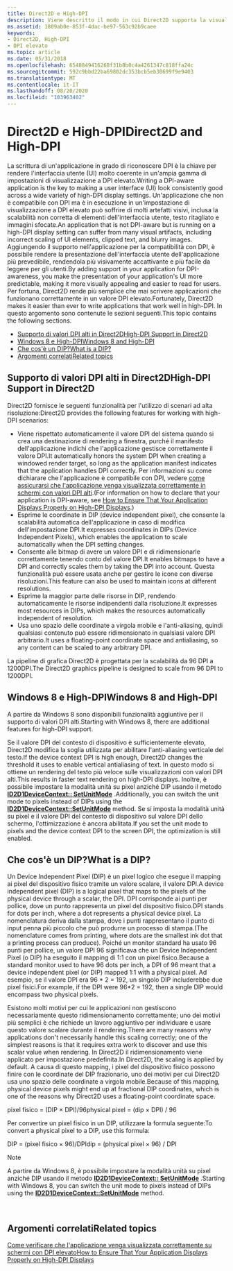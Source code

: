 ```yaml
---
title: Direct2D e High-DPI
description: Viene descritto il modo in cui Direct2D supporta la visualizzazione a DPI elevato.
ms.assetid: 1809ab0e-853f-4dac-be97-563c92b9caee
keywords:
- Direct2D, High-DPI
- DPI elevato
ms.topic: article
ms.date: 05/31/2018
ms.openlocfilehash: 6548849416268f31b8b0c4a4261347c818ffa24c
ms.sourcegitcommit: 592c9bbd22ba69802dc353bcb5eb30699f9e9403
ms.translationtype: MT
ms.contentlocale: it-IT
ms.lasthandoff: 08/20/2020
ms.locfileid: "103963402"
---
```

# <a name="direct2d-and-high-dpi"></a><span data-ttu-id="d10c6-105">Direct2D e High-DPI</span><span class="sxs-lookup"><span data-stu-id="d10c6-105">Direct2D and High-DPI</span></span>

<span data-ttu-id="d10c6-106">La scrittura di un'applicazione in grado di riconoscere DPI è la chiave per rendere l'interfaccia utente (UI) molto coerente in un'ampia gamma di impostazioni di visualizzazione a DPI elevato.</span><span class="sxs-lookup"><span data-stu-id="d10c6-106">Writing a DPI-aware application is the key to making a user interface (UI) look consistently good across a wide variety of high-DPI display settings.</span></span> <span data-ttu-id="d10c6-107">Un'applicazione che non è compatibile con DPI ma è in esecuzione in un'impostazione di visualizzazione a DPI elevato può soffrire di molti artefatti visivi, inclusa la scalabilità non corretta di elementi dell'interfaccia utente, testo ritagliato e immagini sfocate.</span><span class="sxs-lookup"><span data-stu-id="d10c6-107">An application that is not DPI-aware but is running on a high-DPI display setting can suffer from many visual artifacts, including incorrect scaling of UI elements, clipped text, and blurry images.</span></span> <span data-ttu-id="d10c6-108">Aggiungendo il supporto nell'applicazione per la compatibilità con DPI, è possibile rendere la presentazione dell'interfaccia utente dell'applicazione più prevedibile, rendendola più visivamente accattivante e più facile da leggere per gli utenti.</span><span class="sxs-lookup"><span data-stu-id="d10c6-108">By adding support in your application for DPI-awareness, you make the presentation of your application's UI more predictable, making it more visually appealing and easier to read for users.</span></span> <span data-ttu-id="d10c6-109">Per fortuna, Direct2D rende più semplice che mai scrivere applicazioni che funzionano correttamente in un valore DPI elevato.</span><span class="sxs-lookup"><span data-stu-id="d10c6-109">Fortunately, Direct2D makes it easier than ever to write applications that work well in high-DPI.</span></span> <span data-ttu-id="d10c6-110">In questo argomento sono contenute le sezioni seguenti.</span><span class="sxs-lookup"><span data-stu-id="d10c6-110">This topic contains the following sections.</span></span>

-   [<span data-ttu-id="d10c6-111">Supporto di valori DPI alti in Direct2D</span><span class="sxs-lookup"><span data-stu-id="d10c6-111">High-DPI Support in Direct2D</span></span>](#high-dpi-support-in-direct2d)
-   [<span data-ttu-id="d10c6-112">Windows 8 e High-DPI</span><span class="sxs-lookup"><span data-stu-id="d10c6-112">Windows 8 and High-DPI</span></span>](#windows-8-and-high-dpi)
-   [<span data-ttu-id="d10c6-113">Che cos'è un DIP?</span><span class="sxs-lookup"><span data-stu-id="d10c6-113">What is a DIP?</span></span>](#what-is-a-dip)
-   [<span data-ttu-id="d10c6-114">Argomenti correlati</span><span class="sxs-lookup"><span data-stu-id="d10c6-114">Related topics</span></span>](#related-topics)

## <a name="high-dpi-support-in-direct2d"></a><span data-ttu-id="d10c6-115">Supporto di valori DPI alti in Direct2D</span><span class="sxs-lookup"><span data-stu-id="d10c6-115">High-DPI Support in Direct2D</span></span>

<span data-ttu-id="d10c6-116">Direct2D fornisce le seguenti funzionalità per l'utilizzo di scenari ad alta risoluzione:</span><span class="sxs-lookup"><span data-stu-id="d10c6-116">Direct2D provides the following features for working with high-DPI scenarios:</span></span>

-   <span data-ttu-id="d10c6-117">Viene rispettato automaticamente il valore DPI del sistema quando si crea una destinazione di rendering a finestra, purché il manifesto dell'applicazione indichi che l'applicazione gestisce correttamente il valore DPI.</span><span class="sxs-lookup"><span data-stu-id="d10c6-117">It automatically honors the system DPI when creating a windowed render target, so long as the application manifest indicates that the application handles DPI correctly.</span></span> <span data-ttu-id="d10c6-118">Per informazioni su come dichiarare che l'applicazione è compatibile con DPI, vedere [come assicurarsi che l'applicazione venga visualizzata correttamente in schermi con valori DPI alti](how-to--size-a-window-properly-for-high-dpi-displays.md).</span><span class="sxs-lookup"><span data-stu-id="d10c6-118">(For information on how to declare that your application is DPI-aware, see [How to Ensure That Your Application Displays Properly on High-DPI Displays](how-to--size-a-window-properly-for-high-dpi-displays.md).)</span></span>
-   <span data-ttu-id="d10c6-119">Esprime le coordinate in DIP (device independent pixel), che consente la scalabilità automatica dell'applicazione in caso di modifica dell'impostazione DPI.</span><span class="sxs-lookup"><span data-stu-id="d10c6-119">It expresses coordinates in DIPs (Device Independent Pixels), which enables the application to scale automatically when the DPI setting changes.</span></span>
-   <span data-ttu-id="d10c6-120">Consente alle bitmap di avere un valore DPI e di ridimensionarle correttamente tenendo conto del valore DPI.</span><span class="sxs-lookup"><span data-stu-id="d10c6-120">It enables bitmaps to have a DPI and correctly scales them by taking the DPI into account.</span></span> <span data-ttu-id="d10c6-121">Questa funzionalità può essere usata anche per gestire le icone con diverse risoluzioni.</span><span class="sxs-lookup"><span data-stu-id="d10c6-121">This feature can also be used to maintain icons at different resolutions.</span></span>
-   <span data-ttu-id="d10c6-122">Esprime la maggior parte delle risorse in DIP, rendendo automaticamente le risorse indipendenti dalla risoluzione.</span><span class="sxs-lookup"><span data-stu-id="d10c6-122">It expresses most resources in DIPs, which makes the resources automatically independent of resolution.</span></span>
-   <span data-ttu-id="d10c6-123">Usa uno spazio delle coordinate a virgola mobile e l'anti-aliasing, quindi qualsiasi contenuto può essere ridimensionato in qualsiasi valore DPI arbitrario.</span><span class="sxs-lookup"><span data-stu-id="d10c6-123">It uses a floating-point coordinate space and antialiasing, so any content can be scaled to any arbitrary DPI.</span></span>

<span data-ttu-id="d10c6-124">La pipeline di grafica Direct2D è progettata per la scalabilità da 96 DPI a 1200DPI.</span><span class="sxs-lookup"><span data-stu-id="d10c6-124">The Direct2D graphics pipeline is designed to scale from 96 DPI to 1200DPI.</span></span>

## <a name="windows-8-and-high-dpi"></a><span data-ttu-id="d10c6-125">Windows 8 e High-DPI</span><span class="sxs-lookup"><span data-stu-id="d10c6-125">Windows 8 and High-DPI</span></span>

<span data-ttu-id="d10c6-126">A partire da Windows 8 sono disponibili funzionalità aggiuntive per il supporto di valori DPI alti.</span><span class="sxs-lookup"><span data-stu-id="d10c6-126">Starting with Windows 8, there are additional features for high-DPI support.</span></span>

<span data-ttu-id="d10c6-127">Se il valore DPI del contesto di dispositivo è sufficientemente elevato, Direct2D modifica la soglia utilizzata per abilitare l'anti-aliasing verticale del testo.</span><span class="sxs-lookup"><span data-stu-id="d10c6-127">If the device context DPI is high enough, Direct2D changes the threshold it uses to enable vertical antialiasing of text.</span></span> <span data-ttu-id="d10c6-128">In questo modo si ottiene un rendering del testo più veloce sulle visualizzazioni con valori DPI alti.</span><span class="sxs-lookup"><span data-stu-id="d10c6-128">This results in faster text rendering on high-DPI displays.</span></span> <span data-ttu-id="d10c6-129">Inoltre, è possibile impostare la modalità unità su pixel anziché DIP usando il metodo [**ID2D1DeviceContext:: SetUnitMode**](/windows/win32/api/d2d1_1/nf-d2d1_1-id2d1devicecontext-setunitmode) .</span><span class="sxs-lookup"><span data-stu-id="d10c6-129">Additionally, you can switch the unit mode to pixels instead of DIPs using the [**ID2D1DeviceContext::SetUnitMode**](/windows/win32/api/d2d1_1/nf-d2d1_1-id2d1devicecontext-setunitmode) method.</span></span> <span data-ttu-id="d10c6-130">Se si imposta la modalità unità su pixel e il valore DPI del contesto di dispositivo sul valore DPI dello schermo, l'ottimizzazione è ancora abilitata.</span><span class="sxs-lookup"><span data-stu-id="d10c6-130">If you set the unit mode to pixels and the device context DPI to the screen DPI, the optimization is still enabled.</span></span>

## <a name="what-is-a-dip"></a><span data-ttu-id="d10c6-131">Che cos'è un DIP?</span><span class="sxs-lookup"><span data-stu-id="d10c6-131">What is a DIP?</span></span>

<span data-ttu-id="d10c6-132">Un Device Independent Pixel (DIP) è un pixel logico che esegue il mapping ai pixel del dispositivo fisico tramite un valore scalare, il valore DPI.</span><span class="sxs-lookup"><span data-stu-id="d10c6-132">A device independent pixel (DIP) is a logical pixel that maps to the pixels of the physical device through a scalar, the DPI.</span></span> <span data-ttu-id="d10c6-133">DPI corrisponde ai punti per pollice, dove un punto rappresenta un pixel del dispositivo fisico.</span><span class="sxs-lookup"><span data-stu-id="d10c6-133">DPI stands for dots per inch, where a dot represents a physical device pixel.</span></span> <span data-ttu-id="d10c6-134">La nomenclatura deriva dalla stampa, dove i punti rappresentano il punto di input penna più piccolo che può produrre un processo di stampa.</span><span class="sxs-lookup"><span data-stu-id="d10c6-134">(The nomenclature comes from printing, where dots are the smallest ink dot that a printing process can produce).</span></span> <span data-ttu-id="d10c6-135">Poiché un monitor standard ha usato 96 punti per pollice, un valore DPI 96 significava che un Device Independent Pixel (o DIP) ha eseguito il mapping di 1:1 con un pixel fisico.</span><span class="sxs-lookup"><span data-stu-id="d10c6-135">Because a standard monitor used to have 96 dots per inch, a DPI of 96 meant that a device independent pixel (or DIP) mapped 1:1 with a physical pixel.</span></span> <span data-ttu-id="d10c6-136">Ad esempio, se il valore DPI era 96 \* 2 = 192, un singolo DIP includerebbe due pixel fisici.</span><span class="sxs-lookup"><span data-stu-id="d10c6-136">For example, if the DPI were 96\*2 = 192, then a single DIP would encompass two physical pixels.</span></span>

<span data-ttu-id="d10c6-137">Esistono molti motivi per cui le applicazioni non gestiscono necessariamente questo ridimensionamento correttamente; uno dei motivi più semplici è che richiede un lavoro aggiuntivo per individuare e usare questo valore scalare durante il rendering.</span><span class="sxs-lookup"><span data-stu-id="d10c6-137">There are many reasons why applications don't necessarily handle this scaling correctly; one of the simplest reasons is that it requires extra work to discover and use this scalar value when rendering.</span></span> <span data-ttu-id="d10c6-138">In Direct2D il ridimensionamento viene applicato per impostazione predefinita.</span><span class="sxs-lookup"><span data-stu-id="d10c6-138">In Direct2D, the scaling is applied by default.</span></span> <span data-ttu-id="d10c6-139">A causa di questo mapping, i pixel del dispositivo fisico possono finire con le coordinate del DIP frazionario, uno dei motivi per cui Direct2D usa uno spazio delle coordinate a virgola mobile.</span><span class="sxs-lookup"><span data-stu-id="d10c6-139">Because of this mapping, physical device pixels might end up at fractional DIP coordinates, which is one of the reasons why Direct2D uses a floating-point coordinate space.</span></span>

<dl> <span data-ttu-id="d10c6-140">pixel fisico = (DIP × DPI)/96</span><span class="sxs-lookup"><span data-stu-id="d10c6-140">physical pixel = (dip × DPI) / 96</span></span>  
</dl>

<span data-ttu-id="d10c6-141">Per convertire un pixel fisico in un DIP, utilizzare la formula seguente:</span><span class="sxs-lookup"><span data-stu-id="d10c6-141">To convert a physical pixel to a DIP, use this formula:</span></span>

<dl> <span data-ttu-id="d10c6-142">DIP = (pixel fisico × 96)/DPI</span><span class="sxs-lookup"><span data-stu-id="d10c6-142">dip = (physical pixel × 96) / DPI</span></span>  
</dl>

> [!Note]
>
> <span data-ttu-id="d10c6-143">A partire da Windows 8, è possibile impostare la modalità unità su pixel anziché DIP usando il metodo [**ID2D1DeviceContext:: SetUnitMode**](/windows/win32/api/d2d1_1/nf-d2d1_1-id2d1devicecontext-setunitmode) .</span><span class="sxs-lookup"><span data-stu-id="d10c6-143">Starting with Windows 8, you can switch the unit mode to pixels instead of DIPs using the [**ID2D1DeviceContext::SetUnitMode**](/windows/win32/api/d2d1_1/nf-d2d1_1-id2d1devicecontext-setunitmode) method.</span></span>

 

## <a name="related-topics"></a><span data-ttu-id="d10c6-144">Argomenti correlati</span><span class="sxs-lookup"><span data-stu-id="d10c6-144">Related topics</span></span>

<dl> <dt>

[<span data-ttu-id="d10c6-145">Come verificare che l'applicazione venga visualizzata correttamente su schermi con DPI elevato</span><span class="sxs-lookup"><span data-stu-id="d10c6-145">How to Ensure That Your Application Displays Properly on High-DPI Displays</span></span>](how-to--size-a-window-properly-for-high-dpi-displays.md)
</dt> </dl>

 

 
